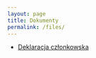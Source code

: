 ```yaml
---
layout: page
title: Dokumenty
permalink: /files/
---
```

* [Deklaracja członkowska](https://docs.google.com/document/d/1vwcrGthaIo1qfWem15h8iu9MtW6yxBNYaTU1T0_Fqnw/edit?usp=sharing)


